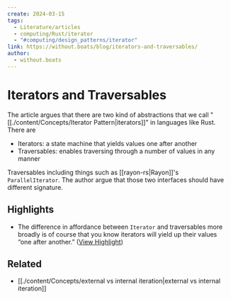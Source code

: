 ```yaml
---
create: 2024-03-15
tags:
  - Literature/articles
  - computing/Rust/iterator
  - "#computing/design_patterns/iterator"
link: https://without.boats/blog/iterators-and-traversables/
author:
  - without.boats
---
```

# Iterators and Traversables

The article argues that there are two kind of abstractions that we call "[[./content/Concepts/Iterator Pattern|iterators]]" in languages like Rust. There are
- Iterators: a state machine that yields values one after another
- Traversables: enables traversing through a number of values in any manner

Traversables including things such as [[rayon-rs|Rayon]]'s `ParallelIterator`. The author argue that those two interfaces should have different signature.

## Highlights
- The difference in affordance between `Iterator` and traversables more broadly is of course that you know iterators will yield up their values “one after another.” ([View Highlight](https://read.readwise.io/read/01hry4zpmqyfc2fr1b3k73dx85))

## Related
- [[./content/Concepts/external vs internal iteration|external vs internal iteration]]